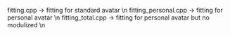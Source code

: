 fitting.cpp -> fitting for standard avatar \n
fitting_personal.cpp -> fitting for personal avatar \n
fitting_total.cpp -> fitting for personal avatar but no modulized \n
